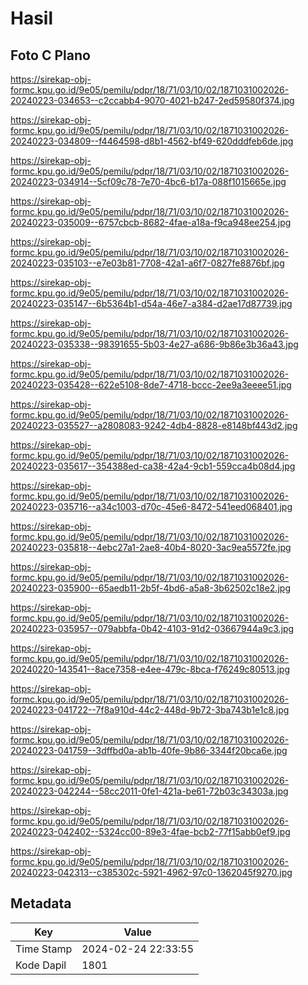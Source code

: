 # Hasil

## Foto C Plano

https://sirekap-obj-formc.kpu.go.id/9e05/pemilu/pdpr/18/71/03/10/02/1871031002026-20240223-034653--c2ccabb4-9070-4021-b247-2ed59580f374.jpg

https://sirekap-obj-formc.kpu.go.id/9e05/pemilu/pdpr/18/71/03/10/02/1871031002026-20240223-034809--f4464598-d8b1-4562-bf49-620dddfeb6de.jpg

https://sirekap-obj-formc.kpu.go.id/9e05/pemilu/pdpr/18/71/03/10/02/1871031002026-20240223-034914--5cf09c78-7e70-4bc6-b17a-088f1015665e.jpg

https://sirekap-obj-formc.kpu.go.id/9e05/pemilu/pdpr/18/71/03/10/02/1871031002026-20240223-035009--6757cbcb-8682-4fae-a18a-f9ca948ee254.jpg

https://sirekap-obj-formc.kpu.go.id/9e05/pemilu/pdpr/18/71/03/10/02/1871031002026-20240223-035103--e7e03b81-7708-42a1-a6f7-0827fe8876bf.jpg

https://sirekap-obj-formc.kpu.go.id/9e05/pemilu/pdpr/18/71/03/10/02/1871031002026-20240223-035147--6b5364b1-d54a-46e7-a384-d2ae17d87739.jpg

https://sirekap-obj-formc.kpu.go.id/9e05/pemilu/pdpr/18/71/03/10/02/1871031002026-20240223-035338--98391655-5b03-4e27-a686-9b86e3b36a43.jpg

https://sirekap-obj-formc.kpu.go.id/9e05/pemilu/pdpr/18/71/03/10/02/1871031002026-20240223-035428--622e5108-8de7-4718-bccc-2ee9a3eeee51.jpg

https://sirekap-obj-formc.kpu.go.id/9e05/pemilu/pdpr/18/71/03/10/02/1871031002026-20240223-035527--a2808083-9242-4db4-8828-e8148bf443d2.jpg

https://sirekap-obj-formc.kpu.go.id/9e05/pemilu/pdpr/18/71/03/10/02/1871031002026-20240223-035617--354388ed-ca38-42a4-9cb1-559cca4b08d4.jpg

https://sirekap-obj-formc.kpu.go.id/9e05/pemilu/pdpr/18/71/03/10/02/1871031002026-20240223-035716--a34c1003-d70c-45e6-8472-541eed068401.jpg

https://sirekap-obj-formc.kpu.go.id/9e05/pemilu/pdpr/18/71/03/10/02/1871031002026-20240223-035818--4ebc27a1-2ae8-40b4-8020-3ac9ea5572fe.jpg

https://sirekap-obj-formc.kpu.go.id/9e05/pemilu/pdpr/18/71/03/10/02/1871031002026-20240223-035900--65aedb11-2b5f-4bd6-a5a8-3b62502c18e2.jpg

https://sirekap-obj-formc.kpu.go.id/9e05/pemilu/pdpr/18/71/03/10/02/1871031002026-20240223-035957--079abbfa-0b42-4103-91d2-03667944a9c3.jpg

https://sirekap-obj-formc.kpu.go.id/9e05/pemilu/pdpr/18/71/03/10/02/1871031002026-20240220-143541--8ace7358-e4ee-479c-8bca-f76249c80513.jpg

https://sirekap-obj-formc.kpu.go.id/9e05/pemilu/pdpr/18/71/03/10/02/1871031002026-20240223-041722--7f8a910d-44c2-448d-9b72-3ba743b1e1c8.jpg

https://sirekap-obj-formc.kpu.go.id/9e05/pemilu/pdpr/18/71/03/10/02/1871031002026-20240223-041759--3dffbd0a-ab1b-40fe-9b86-3344f20bca6e.jpg

https://sirekap-obj-formc.kpu.go.id/9e05/pemilu/pdpr/18/71/03/10/02/1871031002026-20240223-042244--58cc2011-0fe1-421a-be61-72b03c34303a.jpg

https://sirekap-obj-formc.kpu.go.id/9e05/pemilu/pdpr/18/71/03/10/02/1871031002026-20240223-042402--5324cc00-89e3-4fae-bcb2-77f15abb0ef9.jpg

https://sirekap-obj-formc.kpu.go.id/9e05/pemilu/pdpr/18/71/03/10/02/1871031002026-20240223-042313--c385302c-5921-4962-97c0-1362045f9270.jpg


## Metadata

| Key        | Value               |
| ---------- | ------------------- |
| Time Stamp | 2024-02-24 22:33:55 |
| Kode Dapil | 1801                |



